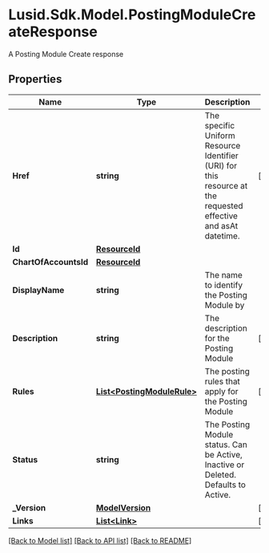 # Lusid.Sdk.Model.PostingModuleCreateResponse
A Posting Module Create response

## Properties

Name | Type | Description | Notes
------------ | ------------- | ------------- | -------------
**Href** | **string** | The specific Uniform Resource Identifier (URI) for this resource at the requested effective and asAt datetime. | [optional] 
**Id** | [**ResourceId**](ResourceId.md) |  | 
**ChartOfAccountsId** | [**ResourceId**](ResourceId.md) |  | 
**DisplayName** | **string** | The name to identify the Posting Module by | 
**Description** | **string** | The description for the Posting Module | [optional] 
**Rules** | [**List&lt;PostingModuleRule&gt;**](PostingModuleRule.md) | The posting rules that apply for the Posting Module | [optional] 
**Status** | **string** | The Posting Module status. Can be Active, Inactive or Deleted. Defaults to Active. | 
**_Version** | [**ModelVersion**](ModelVersion.md) |  | [optional] 
**Links** | [**List&lt;Link&gt;**](Link.md) |  | [optional] 

[[Back to Model list]](../README.md#documentation-for-models) [[Back to API list]](../README.md#documentation-for-api-endpoints) [[Back to README]](../README.md)

